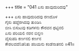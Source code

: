+++
title = "041 ಏಸು ಹಾವುದುರಿದವು"

+++
ಏಸು ಹಾವುದುರಿದವು ರಣದೊಳ   
ಗೈಸು ಹದ್ದೆರಗಿದವು ತುಂಡಿಸಿ   
ಬೀಸಿ ಬಿಸುಟವು ಕಡಿಗಳನು ಕೌರವನ ಥಟ್ಟಿನಲಿ   
ಏಸು ಪರಿಯಲಿ ನರನ ಬಿನ್ನಣ   
ವೈಸುಪರಿ ಕರ್ಣನಲಿ ಕರ್ಣನ   
ಕೌಶಲವದೆನಿತನಿತು ಪರಿಯನು ಕಂಡೆನಾತನಲಿ     ॥41॥